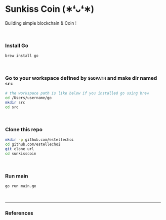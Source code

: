 # Sunkiss Coin (∗❛ᴗ❛∗)

Building simple blockchain & Coin !

<br />

### Install Go

```zsh
brew install go
```

<br />

### Go to your workspace defined by `$GOPATH` and make dir named `src`

```zsh
# the workspace path is like below if you installed go using brew
cd /Users/username/go
mkdir src
cd src
```

<br />

### Clone this repo

```zsh
mkdir -p github.com/estellechoi
cd github.com/estellechoi
git clone url
cd sunkisscoin
```

<br />

### Run main

```zsh
go run main.go
```

<br />

---

### References
